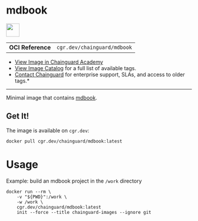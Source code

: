<!--monopod:start-->
# mdbook

<!--url:start-->
<a href="https://github.com/rust-lang/mdBook">
<!--logo:start-->
  <img src="https://storage.googleapis.com/chainguard-academy/logos/mdbook/logo.svg" width="36px" height="36px" />
<!--logo:end-->
</a>
<!--url:end-->

| | |
| - | - |
| **OCI Reference** | `cgr.dev/chainguard/mdbook` |

* [View Image in Chainguard Academy](https://edu.chainguard.dev/chainguard/chainguard-images/reference/mdbook/overview/)
* [View Image Catalog](https://console.enforce.dev/images/catalog) for a full list of available tags.
* [Contact Chainguard](https://www.chainguard.dev/chainguard-images) for enterprise support, SLAs, and access to older tags.*
---
<!--monopod:end-->

<!--overview:start-->
Minimal image that contains [mdbook](https://rust-lang.github.io/mdBook/).
<!--overview:end-->

<!--getting:start-->
## Get It!
The image is available on `cgr.dev`:

```
docker pull cgr.dev/chainguard/mdbook:latest
```
<!--getting:end-->

<!--body:start-->
# Usage

Example: build an mdbook project in the `/work` directory

```
docker run --rm \
    -v "${PWD}":/work \
    -w /work \
    cgr.dev/chainguard/mdbook:latest
    init --force --title chainguard-images --ignore git
```
<!--body:end-->

